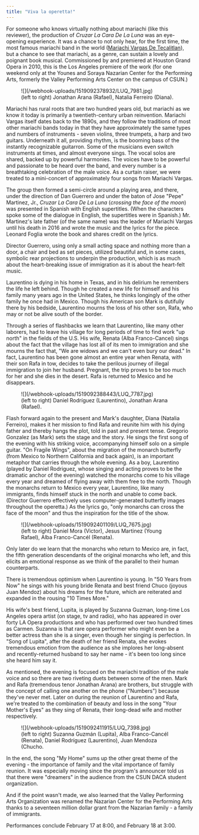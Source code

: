```yaml
---
title: "Viva la operetta!"
---
```


For someone who knows virtually nothing about mariachi (like this reviewer), the production of *Cruzar La Cara De La Luna* was an eye-opening experience. It was a chance to not only hear, for the first time, the most famous mariachi band in the world ([Mariachi Vargas De Tecalitlan](https://www.youtube.com/watch?v=8NWSWg7c0Ec)), but a chance to see that mariachi, as a genre, can sustain a lovely and poignant book musical. Commissioned by and premiered at Houston Grand Opera in 2010, this is the Los Angeles premiere of the work (for one weekend only at the Younes and Soraya Nazarian Center for the Performing Arts, formerly the Valley Performing Arts Center on the campus of CSUN.)

<figure data-type="image">
![](/webhook-uploads/1519092378932/LUQ_7981.jpg)
<figcaption>(left to right) Jonathan Arana (Rafael), Natalia Ferreiro (Diana).</figcaption>
</figure>

Mariachi has rural roots that are two hundred years old, but mariachi as we know it today is primarily a twentieth-century urban reinvention. Mariachi Vargas itself dates back to the 1890s, and they follow the traditions of most other mariachi bands today in that they have approximately the same types and numbers of instruments - seven violins, three trumpets, a harp and two guitars. Underneath it all, providing rhythm, is the booming bass of the instantly recognizable guitarron. Some of the musicians even switch instruments at times, and almost everyone sings. The vocal solos are shared, backed up by powerful harmonies. The voices have to be powerful and passionate to be heard over the band, and every number is a breathtaking celebration of the male voice. As a curtain raiser, we were treated to a mini-concert of approximately four songs from Mariachi Vargas.

The group then formed a semi-circle around a playing area, and there, under the direction of Dan Guerrero and under the baton of Jose "Pepe" Martinez, Jr., *Cruzar La Cara De La Luna* (*crossing the face of the moon*) was presented in Spanish with English supertitles. (When the characters spoke some of the dialogue in English, the supertitles were in Spanish.) Mr. Martinez's late father (of the same name) was the leader of Mariachi Vargas until his death in 2016 and wrote the music and the lyrics for the piece. Leonard Foglia wrote the book and shares credit on the lyrics.

Director Guerrero, using only a small acting space and nothing more than a door, a chair and bed as set pieces, utilized beautiful and, in some cases, symbolic rear projections to underpin the production, which is as much about the heart-breaking issue of immigration as it is about the heart-felt music.

Laurentino is dying in his home in Texas, and in his delirium he remembers the life he left behind. Though he created a new life for himself and his family many years ago in the United States, he thinks longingly of the other family he once had in Mexico. Though his American son Mark is dutifully there by his bedside, Laurentino mourns the loss of his other son, Rafa, who may or not be alive south of the border.

Through a series of flashbacks we learn that Laurentino, like many other laborers, had to leave his village for long periods of time to find work "up north" in the fields of the U.S. His wife, Renata (Alba Franco-Cancel) sings about the fact that the village has lost all of its men to immigration and she mourns the fact that, "We are widows and we can't even bury our dead." In fact, Laurentino has been gone almost an entire year when Renata, with their son Rafa in tow, decides to take the perilous journey of illegal immigration to join her husband. Pregnant, the trip proves to be too much for her and she dies in the desert. Rafa is returned to Mexico and he disappears.

<figure data-type="image">
![](/webhook-uploads/1519092388443/LUQ_7787.jpg)
<figcaption>(left to right) Daniel Rodríguez (Laurentino), Jonathan Arana (Rafael).</figcaption>
</figure>

Flash forward again to the present and Mark's daughter, Diana (Natalia Ferreiro), makes it her mission to find Rafa and reunite him with his dying father and thereby hangs the plot, told in past and present tense.
Gregorio Gonzalez (as Mark) sets the stage and the story. He sings the first song of the evening with his striking voice, accompanying himself solo on a simple guitar. "On Fragile Wings", about the migration of the monarch butterfly (from Mexico to Northern California and back again), is an important metaphor that carries through the whole evening. As a boy, Laurentino (played by Daniel Rodriguez, whose singing and acting proves to be the dramatic anchor of the evening) watched the monarchs come to his village every year and dreamed of flying away with them free to the north. Though the monarchs return to Mexico every year, Laurentino, like many immigrants, finds himself stuck in the north and unable to come back. (Director Guerrero effectively uses computer-generated butterfly images throughout the operetta.) As the lyrics go, "only monarchs can cross the face of the moon" and thus the inspiration for the title of the show.

<figure data-type="image">
![](/webhook-uploads/1519092401109/LUQ_7675.jpg)
<figcaption>(left to right) Daniel Mora (Victor), Jesus Martinez (Young Rafael), Alba Franco-Cancél (Renata).</figcaption>
</figure>

Only later do we learn that the monarchs who return to Mexico are, in fact, the fifth generation descendants of the original monarchs who left, and this elicits an emotional response as we think of the parallel to their human counterparts.

There is tremendous optimism when Laurentino is young. In "50 Years from Now" he sings with his young bride Renata and best friend Chuco (joyous Juan Mendoz) about his dreams for the future, which are reiterated and expanded in the rousing "10 Times More."

His wife's best friend, Lupita, is played by Suzanna Guzman, long-time Los Angeles opera artist (on stage, tv and radio), who has appeared in over forty LA Opera productions and who has performed over two hundred times as Carmen. Suzanna is that rare opera performer who might even be a better actress than she is a singer, even though her singing is perfection. In "Song of Lupita", after the death of her friend Renata, she evokes tremendous emotion from the audience as she implores her long-absent and recently-returned husband to say her name - it's been too long since she heard him say it.

As mentioned, the evening is focused on the mariachi tradition of the male voice and so there are two riveting duets between some of the men. Mark and Rafa (tremendous tenor Jonathan Arana) are brothers, but struggle with the concept of calling one another on the phone ("Numbers") because they've never met. Later on during the reunion of Laurentino and Rafa, we're treated to the combination of beauty and loss in the song "Your Mother's Eyes" as they sing of Renata, their long-dead wife and mother respectively.

<figure data-type="image">
![](/webhook-uploads/1519092411915/LUQ_7398.jpg)
<figcaption>(left to right) Suzanna Guzmán (Lupita), Alba Franco-Cancél (Renata), Daniel Rodríguez (Laurentino), Juan Mendoza (Chucho.</figcaption>
</figure>

In the end, the song "My Home" sums up the other great theme of the evening - the importance of family and the vital importance of family reunion. It was especially moving since the program's announcer told us that there were "dreamers" in the audience from the CSUN DACA student organization.

And if the point wasn't made, we also learned that the Valley Performing Arts Organization was renamed the Nazarian Center for the Performing Arts thanks to a seventeen million dollar grant from the Nazarian family - a family of immigrants.

Performances conclude February 17 at 8:00, and February 18 at 3:00.
